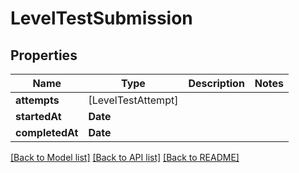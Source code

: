 # LevelTestSubmission

## Properties
Name | Type | Description | Notes
------------ | ------------- | ------------- | -------------
**attempts** | [LevelTestAttempt] |  | 
**startedAt** | **Date** |  | 
**completedAt** | **Date** |  | 

[[Back to Model list]](../README.md#documentation-for-models) [[Back to API list]](../README.md#documentation-for-api-endpoints) [[Back to README]](../README.md)


